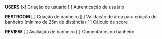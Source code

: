 **USERS**
[x] Criação de usuário
[ ] Autenticação de usuário

**RESTROOM**
[ ] Criação de banheiro
[ ] Validação de área para criação de banheiro (mínimo de 25m de distância)
[ ] Cálculo de score

**REVIEW**
[ ] Avaliação de banheiro
[ ] Comentários no banheiro
